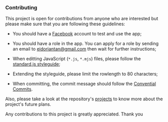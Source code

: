 
### Contributing
This project is open for contributions from anyone who are interested but please
make sure that you are following these guidelines:

 * You should have a [Facebook](https://facebook.com) account to test and use
   the app;

 * You should have a role in the app. You can apply for a role by sending an
   email to [eidoriantan@gmail.com](mailto:eidoriantan@gmail.com) then wait for
   further instructions;

 * When editting JavaScript (`*.js`, `*.mjs`) files, please follow the
   [standard.js styleguide](https://standardjs.com/rules.html);

 * Extending the styleguide, please limit the rowlength to 80 characters;

 * When committing, the commit message should follow the
   [Convential Commits](https://www.conventionalcommits.org/en/v1.0.0/).

Also, please take a look at the repository's
[projects](https://github.com/eidoriantan/messenger-translator/projects) to know
more about the project's future plans.

Any contributions to this project is greatly appreciated. Thank you
